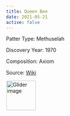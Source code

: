 ```yaml
---
title: Queen Bee
date: 2021-05-21
active: false
---
```



Patter Type: 	Methuselah

Discovery Year: 1970

Composition: Axiom

Source: [Wiki](https://www.conwaylife.com/wiki/Queen_bee)
<!--more-->

<p>
<script type="text/javascript" src="https://www.conwaylife.com/js/lv-plugin.js"></script></p>

<div class="rle"><div class="codebox"><div style="display:none; position: relative; z-index: 1031;"><code>4bo$2bobo$bobo$o2bo$bobo$2bobo$4bo!
#C [[ THEME 6 GRID GRIDMAJOR 0 ZOOM 8.0 ]]
</code></div></div><canvas width="760" height="560" style="margin-left:1px; position: relative; z-index: 1031;"><noscript> <a href="https://www.conwaylife.com/wiki/File:Glider.png" class="image" title="Glider image"><img alt="Glider image" src="https://www.conwaylife.com/w/images/7/79/Glider.png" decoding="async" width="81" height="81" /></a> </noscript></canvas></div>
